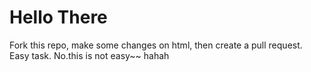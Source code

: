 # Hello There

Fork this repo, make some changes on html, then create a pull request. Easy task.
No.this is not easy~~ hahah
